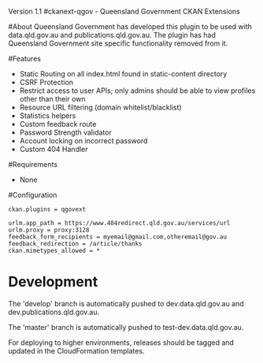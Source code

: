 Version 1.1
#ckanext-qgov - Queensland Government CKAN Extensions


#About
Queensland Government has developed this plugin to be used with data.qld.gov.au and publications.qld.gov.au. The plugin has had Queensland Government site specific functionality removed from it.

#Features
* Static Routing on all index.html found in static-content directory
* CSRF Protection
* Restrict access to user APIs; only admins should be able to view profiles other than their own
* Resource URL filtering (domain whitelist/blacklist)
* Statistics helpers
* Custom feedback route
* Password Strength validator
* Account locking on incorrect password
* Custom 404 Handler

#Requirements
* None

#Configuration
```
ckan.plugins = qgovext

urlm.app_path = https://www.404redirect.qld.gov.au/services/url
urlm.proxy = proxy:3128
feedback_form_recipients = myemail@gmail.com,otheremail@gov.au
feedback_redirection = /article/thanks
ckan.mimetypes_allowed = *

```

# Development

The 'develop' branch is automatically pushed to dev.data.qld.gov.au and dev.publications.qld.gov.au.

The 'master' branch is automatically pushed to test-dev.data.qld.gov.au.

For deploying to higher environments, releases should be tagged and updated in the CloudFormation templates.
